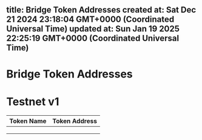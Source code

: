 
title: Bridge Token Addresses
created at: Sat Dec 21 2024 23:18:04 GMT+0000 (Coordinated Universal Time)
updated at: Sun Jan 19 2025 22:25:19 GMT+0000 (Coordinated Universal Time)
---

# Bridge Token Addresses

# Testnet v1

| Token Name | Token Address |
| ---------- | ------------- |
|            |               |
|            |               |
|            |               |

          